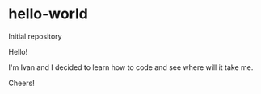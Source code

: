 # hello-world
Initial repository

Hello!

I'm Ivan and I decided to learn how to code and see where will it take me. 



Cheers!
